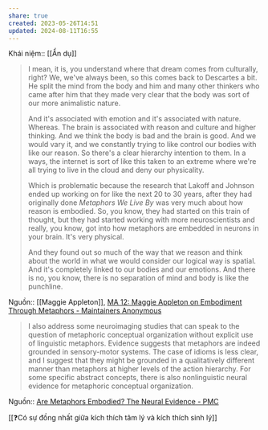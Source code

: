 ```yaml
---
share: true
created: 2023-05-26T14:51
updated: 2024-08-11T16:55
---
```

Khái niệm:: [[Ẩn dụ]]
> I mean, it is, you understand where that dream comes from culturally, right? We, we've always been, so this comes back to Descartes a bit. He split the mind from the body and him and many other thinkers who came after him that they made very clear that the body was sort of our more animalistic nature.
> 
> And it's associated with emotion and it's associated with nature. Whereas. The brain is associated with reason and culture and higher thinking. And we think the body is bad and the brain is good. And we would vary it, and we constantly trying to like control our bodies with like our reason. So there's a clear hierarchy intention to them. In a ways, the internet is sort of like this taken to an extreme where we're all trying to live in the cloud and deny our physicality.
> 
> Which is problematic because the research that Lakoff and Johnson ended up working on for like the next 20 to 30 years, after they had originally done _Metaphors We Live By_ was very much about how reason is embodied. So, you know, they had started on this train of thought, but they had started working with more neuroscientists and really, you know, got into how metaphors are embedded in neurons in your brain. It's very physical.
> 
> And they found out so much of the way that we reason and think about the world in what we would consider our logical way is spatial. And it's completely linked to our bodies and our emotions. And there is no, you know, there is no separation of mind and body is like the punchline.

Nguồn:: [[Maggie Appleton]], [MA 12: Maggie Appleton on Embodiment Through Metaphors - Maintainers Anonymous](https://maintainersanonymous.com/metaphor/#t=17:10)

> I also address some neuroimaging studies that can speak to the question of metaphoric conceptual organization without explicit use of linguistic metaphors. Evidence suggests that metaphors are indeed grounded in sensory-motor systems. The case of idioms is less clear, and I suggest that they might be grounded in a qualitatively different manner than metaphors at higher levels of the action hierarchy. For some specific abstract concepts, there is also nonlinguistic neural evidence for metaphoric conceptual organization.

Nguồn:: [Are Metaphors Embodied? The Neural Evidence - PMC](https://www.ncbi.nlm.nih.gov/pmc/articles/PMC10171917/)

[[❓Có sự đồng nhất giữa kích thích tâm lý và kích thích sinh lý]]